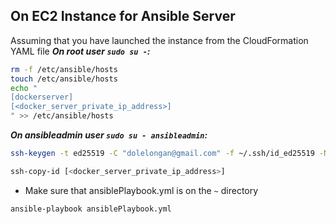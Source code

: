 ## On EC2 Instance for Ansible Server
Assuming that you have launched the instance from the CloudFormation YAML file
***On root user `sudo su -`:***
```bash
rm -f /etc/ansible/hosts
touch /etc/ansible/hosts
echo "
[dockerserver]
[<docker_server_private_ip_address>]
" >> /etc/ansible/hosts
```
***On ansibleadmin user `sudo su - ansibleadmin`:***
```bash
ssh-keygen -t ed25519 -C "dolelongan@gmail.com" -f ~/.ssh/id_ed25519 -N ""
```
```bash
ssh-copy-id [<docker_server_private_ip_address>]
```
- Make sure that ansiblePlaybook.yml is on the `~` directory
```bash
ansible-playbook ansiblePlaybook.yml
```


